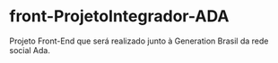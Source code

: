 # front-ProjetoIntegrador-ADA
Projeto Front-End que será realizado junto à Generation Brasil da rede social Ada. 
